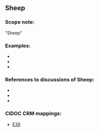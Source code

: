 
## Sheep 

###  Scope note: 
"Sheep" 

### Examples: 

* 
* 
* 

### References to discussions of Sheep:

* 

* 

* 

### CIDOC CRM mappings: 

* [E39](http://www.cidoc-crm.org/Entity/e39-actor/version-6.1)


